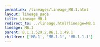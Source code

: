 ```yaml
---
permalink: /lineages/lineage_MB.1.html
layout: lineage_page
title: Lineage MB.1
redirect_to: ../lineage.html?lineage=MB.1
lineage: MB.1
parent: B.1.1.529.2.86.1.1.49.1
children: ['MB.1', 'MB.1.1', 'MB.1.1.1']
---
```

